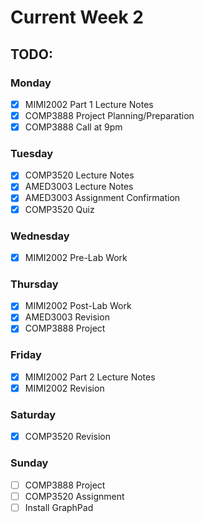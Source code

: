 # Current Week 2

## TODO:

### Monday

- [x] MIMI2002 Part 1 Lecture Notes
- [x] COMP3888 Project Planning/Preparation
- [x] COMP3888 Call at 9pm

### Tuesday

- [x] COMP3520 Lecture Notes
- [x] AMED3003 Lecture Notes
- [x] AMED3003 Assignment Confirmation
- [x] COMP3520 Quiz

### Wednesday

- [x] MIMI2002 Pre-Lab Work

### Thursday

- [x] MIMI2002 Post-Lab Work
- [x] AMED3003 Revision
- [x] COMP3888 Project

### Friday

- [x] MIMI2002 Part 2 Lecture Notes
- [x] MIMI2002 Revision

### Saturday

- [x] COMP3520 Revision

### Sunday

- [ ] COMP3888 Project
- [ ] COMP3520 Assignment
- [ ] Install GraphPad

